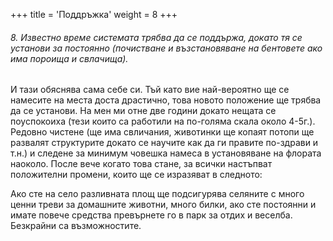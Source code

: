 +++
title = 'Поддръжка'
weight = 8
+++

###### 8. Известно време системата трябва да се поддържа, докато тя се установи за постоянно (почистване и възстановяване на бентовете ако има пороища и свлачища).

И тази обяснява сама себе си. Тъй като вие най-вероятно ще се намесите на места доста драстично, това новото положение ще трябва да се установи. На мен ми отне две години докато нещата се поуспокоиха (тези които са работили на по-голяма скала около 4-5г.). Редовно чистене (ще има свличания, животинки ще копаят потопи ще развалят структурите докато се научите как да ги правите по-здрави и т.н.) и следене за минимум човешка намеса в установяване на флората наоколо. После вече когато това стане, за всички настъпват положителни промени, които ще се изразяват в следното:

Ако сте на село разливната площ ще подсигурява селяните с много ценни треви за домашните животни, много билки, ако сте постоянни и имате повече средства превърнете го в парк за отдих и веселба.  Безкрайни са възможностите.
